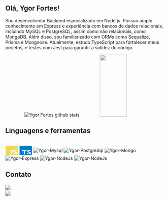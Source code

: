 ## Olá, Ygor Fortes!


Sou desenvolvedor Backend especializado em Node.js. Possuo amplo conhecimento em Express e experiência com bancos de dados relacionais, incluindo MySQL e PostgreSQL, assim como não relacionais, como MongoDB. Além disso, sou familiarizado com ORMs como Sequelize, Prisma e Mongoose. 
Atualmente, estudo TypeScript para fortalecer meus projetos, e testes com Jest para garantir a solidez do código.


<div align="center">  
  <img width="49%" height="195px" src="https://github-readme-stats.vercel.app/api?username=YgorFortes&show_icons=true&count_private=true&title_color=00bfbf&icon_color=00bfbf&text_color=c9d1d9&bg_color=0d1117" alt="Ygor Fortes github stats" /> 
  <img width="41%" height="195px" src="https://github-readme-stats.vercel.app/api/top-langs/?username=YgorFortes&layout=compact&hide_border=true&title_color=00bfbf&text_color=00bfbf&bg_color=0d1117" />
</div>

## Linguagens e ferramentas
<div style="display: inline_block"><br>
  <img align="center" alt="Ygor-js" height="30" width="40" src="https://raw.githubusercontent.com/devicons/devicon/master/icons/javascript/javascript-plain.svg">
  <img align="center" alt="Ygor-Ts" height="30" width="40" src="https://raw.githubusercontent.com/devicons/devicon/master/icons/typescript/typescript-plain.svg">
  <img align="center" alt="Ygor-Mysql" height="30" width="55" src="https://cdn.jsdelivr.net/gh/devicons/devicon/icons/mysql/mysql-original-wordmark.svg" />
  <img align="center" alt="Ygor-PostgreSql" height="30" width="55" src="https://cdn.jsdelivr.net/gh/devicons/devicon/icons/postgresql/postgresql-original-wordmark.svg" />
  <img align="center" alt="Ygor-Mongo" height="30" width="55" src="https://cdn.jsdelivr.net/gh/devicons/devicon/icons/mongodb/mongodb-original-wordmark.svg" />
  <img align="center" alt="Ygor-Express" height="30" width="40" src="https://cdn.jsdelivr.net/gh/devicons/devicon/icons/express/express-original.svg" />
  <img align="center" alt="Ygor-NodeJs" height="30" width="40"  src="https://cdn.jsdelivr.net/gh/devicons/devicon/icons/nodejs/nodejs-original-wordmark.svg" />
  <img align="center" alt="Ygor-NodeJs" height="30" width="40"  src="https://cdn.jsdelivr.net/gh/devicons/devicon/icons/jest/jest-plain.svg" />
</div>

## Contato

<div style="margin-top: 20px; display: flex; flex-direction: column;"> 
  <a href="mailto:ygorsilva532@gmail.com"><img src="https://img.shields.io/badge/-Gmail-%23333?style=for-the-badge&logo=gmail&logoColor=white" target="_blank"></a>
  <a href="https://www.linkedin.com/in/ygor-fortes-2b4563264" target="_blank"><img src="https://img.shields.io/badge/-LinkedIn-%230077B5?style=for-the-badge&logo=linkedin&logoColor=white" target="_blank"></a> 
</div>

